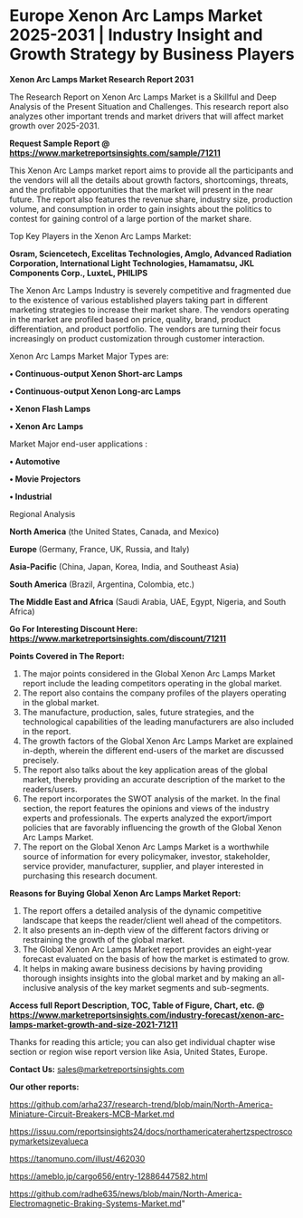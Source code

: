 # Europe Xenon Arc Lamps Market 2025-2031 | Industry Insight and Growth Strategy by Business Players

<strong>Xenon Arc Lamps Market Research Report 2031</strong>

The Research Report on Xenon Arc Lamps Market is a Skillful and Deep Analysis of the Present Situation and Challenges. This research report also analyzes other important trends and market drivers that will affect market growth over 2025-2031.

<strong>Request Sample Report @ <a href=https://www.marketreportsinsights.com/sample/71211>https://www.marketreportsinsights.com/sample/71211</a></strong>

This Xenon Arc Lamps market report aims to provide all the participants and the vendors will all the details about growth factors, shortcomings, threats, and the profitable opportunities that the market will present in the near future. The report also features the revenue share, industry size, production volume, and consumption in order to gain insights about the politics to contest for gaining control of a large portion of the market share.

Top Key Players in the Xenon Arc Lamps Market:

<strong>Osram, Sciencetech, Excelitas Technologies, Amglo, Advanced Radiation Corporation, International Light Technologies, Hamamatsu, JKL Components Corp., LuxteL, PHILIPS</strong>

The Xenon Arc Lamps Industry is severely competitive and fragmented due to the existence of various established players taking part in different marketing strategies to increase their market share. The vendors operating in the market are profiled based on price, quality, brand, product differentiation, and product portfolio. The vendors are turning their focus increasingly on product customization through customer interaction.

Xenon Arc Lamps Market Major Types are:

<strong>• Continuous-output Xenon Short-arc Lamps

• Continuous-output Xenon Long-arc Lamps

• Xenon Flash Lamps

• Xenon Arc Lamps</strong>

Market Major end-user applications :

<strong>• Automotive

• Movie Projectors

• Industrial</strong>

Regional Analysis

</u><strong><b>North America</b></strong> (the United States, Canada, and Mexico)

<strong><b>Europe </b></strong>(Germany, France, UK, Russia, and Italy)

<strong><b>Asia-Pacific</b></strong> (China, Japan, Korea, India, and Southeast Asia)

<strong><b>South America</b></strong> (Brazil, Argentina, Colombia, etc.)

<strong><b>The Middle East and Africa</b></strong> (Saudi Arabia, UAE, Egypt, Nigeria, and South Africa)

<strong>Go For Interesting Discount Here: <a href=https://www.marketreportsinsights.com/discount/71211>https://www.marketreportsinsights.com/discount/71211</a></strong>

<strong>Points Covered in The Report:</strong>
<ol>
  <li>The major points considered in the Global Xenon Arc Lamps Market report include the leading competitors operating in the global market.</li>
  <li>The report also contains the company profiles of the players operating in the global market.</li>
  <li>The manufacture, production, sales, future strategies, and the technological capabilities of the leading manufacturers are also included in the report.</li>
  <li>The growth factors of the Global Xenon Arc Lamps Market are explained in-depth, wherein the different end-users of the market are discussed precisely.</li>
  <li>The report also talks about the key application areas of the global market, thereby providing an accurate description of the market to the readers/users.</li>
  <li>The report incorporates the SWOT analysis of the market. In the final section, the report features the opinions and views of the industry experts and professionals. The experts analyzed the export/import policies that are favorably influencing the growth of the Global Xenon Arc Lamps Market.</li>
  <li>The report on the Global Xenon Arc Lamps Market is a worthwhile source of information for every policymaker, investor, stakeholder, service provider, manufacturer, supplier, and player interested in purchasing this research document.</li>
</ol>
<strong>Reasons for Buying Global Xenon Arc Lamps Market Report:</strong>

<ol>
  <li>The report offers a detailed analysis of the dynamic competitive landscape that keeps the reader/client well ahead of the competitors.</li>
  <li>It also presents an in-depth view of the different factors driving or restraining the growth of the global market.</li>
  <li>The Global Xenon Arc Lamps Market report provides an eight-year forecast evaluated on the basis of how the market is estimated to grow.</li>
  <li>It helps in making aware business decisions by having providing thorough insights insights into the global market and by making an all-inclusive analysis of the key market segments and sub-segments.</li>
</ol>
<strong>Access full Report Description, TOC, Table of Figure, Chart, etc. @ <a href=https://www.marketreportsinsights.com/industry-forecast/xenon-arc-lamps-market-growth-and-size-2021-71211>https://www.marketreportsinsights.com/industry-forecast/xenon-arc-lamps-market-growth-and-size-2021-71211</a></strong>


Thanks for reading this article; you can also get individual chapter wise section or region wise report version like Asia, United States, Europe.

<strong>Contact Us:</strong>
sales@marketreportsinsights.com

<strong>Our other reports:</strong>

<a href=https://github.com/arha237/research-trend/blob/main/North-America-Miniature-Circuit-Breakers-MCB-Market.md>https://github.com/arha237/research-trend/blob/main/North-America-Miniature-Circuit-Breakers-MCB-Market.md</a>

<a href=https://issuu.com/reportsinsights24/docs/northamericaterahertzspectroscopymarketsizevalueca>https://issuu.com/reportsinsights24/docs/northamericaterahertzspectroscopymarketsizevalueca</a>

<a href=https://tanomuno.com/illust/462030>https://tanomuno.com/illust/462030</a>

<a href=https://ameblo.jp/cargo656/entry-12886447582.html>https://ameblo.jp/cargo656/entry-12886447582.html</a>

<a href=https://github.com/radhe635/news/blob/main/North-America-Electromagnetic-Braking-Systems-Market.md>https://github.com/radhe635/news/blob/main/North-America-Electromagnetic-Braking-Systems-Market.md</a>"

